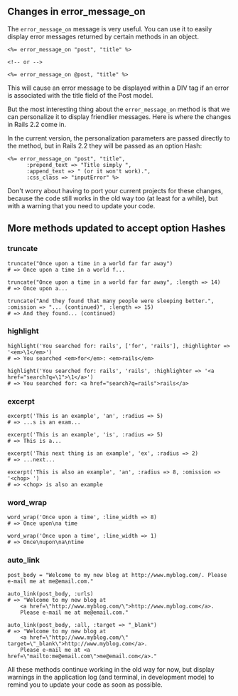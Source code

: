 ## Changes in error\_message\_on

The `error_message_on` message is very useful. You can use it to easily display error messages returned by certain methods in an object.

	<%= error_message_on "post", "title" %>

	<!-- or -->

	<%= error_message_on @post, "title" %>

This will cause an error message to be displayed within a DIV tag if an error is associated with the title field of the Post model.

But the most interesting thing about the `error_message_on` method is that we can personalize it to display friendlier messages. Here is where the changes in Rails 2.2 come in.

In the current version, the personalization parameters are passed directly to the method, but in Rails 2.2 they will be passed as an option Hash:

	<%= error_message_on "post", "title",
	      :prepend_text => "Title simply ",
	      :append_text => " (or it won't work).",
	      :css_class => "inputError" %>

Don't worry about having to port your current projects for these changes, because the code still works in the old way too (at least for a while), but with a warning that you need to update your code.

## More methods updated to accept option Hashes

### truncate

	truncate("Once upon a time in a world far far away")
	# => Once upon a time in a world f...

	truncate("Once upon a time in a world far far away", :length => 14)
	# => Once upon a...

	truncate("And they found that many people were sleeping better.", :omission => "... (continued)", :length => 15)
	# => And they found... (continued)

### highlight

	highlight('You searched for: rails', ['for', 'rails'], :highlighter => '<em>\1</em>')
	# => You searched <em>for</em>: <em>rails</em>

	highlight('You searched for: rails', 'rails', :highlighter => '<a href="search?q=\1">\1</a>')
	# => You searched for: <a href="search?q=rails">rails</a>

### excerpt

	excerpt('This is an example', 'an', :radius => 5)
	# => ...s is an exam...

	excerpt('This is an example', 'is', :radius => 5)
	# => This is a...

	excerpt('This next thing is an example', 'ex', :radius => 2)
	# => ...next...

	excerpt('This is also an example', 'an', :radius => 8, :omission => '<chop> ')
	# => <chop> is also an example

### word\_wrap

	word_wrap('Once upon a time', :line_width => 8)
	# => Once upon\na time

	word_wrap('Once upon a time', :line_width => 1)
	# => Once\nupon\na\ntime

### auto\_link

	post_body = "Welcome to my new blog at http://www.myblog.com/. Please e-mail me at me@email.com."

	auto_link(post_body, :urls)
	# => "Welcome to my new blog at 
		<a href=\"http://www.myblog.com/\">http://www.myblog.com</a>. 
		Please e-mail me at me@email.com."

	auto_link(post_body, :all, :target => "_blank")
	# => "Welcome to my new blog at 
		<a href=\"http://www.myblog.com/\" target=\"_blank\">http://www.myblog.com</a>. 
		Please e-mail me at <a href=\"mailto:me@email.com\">me@email.com</a>."

All these methods continue working in the old way for now, but display warnings in the application log (and terminal, in development mode) to remind you to update your code as soon as possible.
